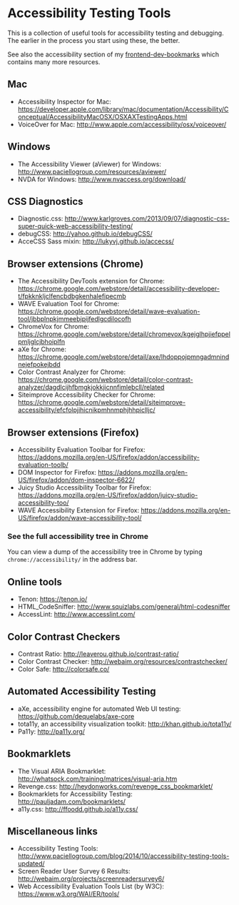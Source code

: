 # Accessibility Testing Tools

This is a collection of useful tools for accessibility testing and debugging. The earlier in the process you start using these, the better. 

See also the accessibility section of my [frontend-dev-bookmarks](https://github.com/akikoo/frontend-dev-bookmarks) which contains many more resources.

## Mac 

* Accessibility Inspector for Mac: https://developer.apple.com/library/mac/documentation/Accessibility/Conceptual/AccessibilityMacOSX/OSXAXTestingApps.html
* VoiceOver for Mac: http://www.apple.com/accessibility/osx/voiceover/

## Windows

* The Accessibility Viewer (aViewer) for Windows: http://www.paciellogroup.com/resources/aviewer/
* NVDA for Windows: http://www.nvaccess.org/download/

## CSS Diagnostics

* Diagnostic.css: http://www.karlgroves.com/2013/09/07/diagnostic-css-super-quick-web-accessibility-testing/
* debugCSS: http://yahoo.github.io/debugCSS/
* AcceCSS Sass mixin: http://lukyvj.github.io/accecss/

## Browser extensions (Chrome)

* The Accessibility DevTools extension for Chrome: https://chrome.google.com/webstore/detail/accessibility-developer-t/fpkknkljclfencbdbgkenhalefipecmb
* WAVE Evaluation Tool for Chrome: https://chrome.google.com/webstore/detail/wave-evaluation-tool/jbbplnpkjmmeebjpijfedlgcdilocofh
* ChromeVox for Chrome: https://chrome.google.com/webstore/detail/chromevox/kgejglhpjiefppelpmljglcjbhoiplfn
* aXe for Chrome: https://chrome.google.com/webstore/detail/axe/lhdoppojpmngadmnindnejefpokejbdd
* Color Contrast Analyzer for Chrome: https://chrome.google.com/webstore/detail/color-contrast-analyzer/dagdlcijhfbmgkjokkjicnnfimlebcll/related
* Siteimprove Accessibility Checker for Chrome: https://chrome.google.com/webstore/detail/siteimprove-accessibility/efcfolpjihicnikpmhnmphjhhpiclljc/

## Browser extensions (Firefox)

* Accessibility Evaluation Toolbar for Firefox: https://addons.mozilla.org/en-US/firefox/addon/accessibility-evaluation-toolb/
* DOM Inspector for Firefox: https://addons.mozilla.org/en-US/firefox/addon/dom-inspector-6622/
* Juicy Studio Accessibility Toolbar for Firefox: https://addons.mozilla.org/en-US/firefox/addon/juicy-studio-accessibility-too/
* WAVE Accessibility Extension for Firefox: https://addons.mozilla.org/en-US/firefox/addon/wave-accessibility-tool/

### See the full accessibility tree in Chrome

You can view a dump of the accessibility tree in Chrome by typing `chrome://accessibility/` in the address bar.

## Online tools

* Tenon: https://tenon.io/
* HTML_CodeSniffer: http://www.squizlabs.com/general/html-codesniffer
* AccessLint: http://www.accesslint.com/

## Color Contrast Checkers

* Contrast Ratio: http://leaverou.github.io/contrast-ratio/
* Color Contrast Checker: http://webaim.org/resources/contrastchecker/
* Color Safe: http://colorsafe.co/

## Automated Accessibility Testing

* aXe, accessibility engine for automated Web UI testing: https://github.com/dequelabs/axe-core
* tota11y, an accessibility visualization toolkit: http://khan.github.io/tota11y/
* Pa11y: http://pa11y.org/

## Bookmarklets

* The Visual ARIA Bookmarklet: http://whatsock.com/training/matrices/visual-aria.htm 
* Revenge.css: http://heydonworks.com/revenge_css_bookmarklet/
* Bookmarklets for Accessibility Testing: http://pauljadam.com/bookmarklets/
* a11y.css: http://ffoodd.github.io/a11y.css/

## Miscellaneous links

* Accessibility Testing Tools: http://www.paciellogroup.com/blog/2014/10/accessibility-testing-tools-updated/
* Screen Reader User Survey 6 Results: http://webaim.org/projects/screenreadersurvey6/
* Web Accessibility Evaluation Tools List (by W3C): https://www.w3.org/WAI/ER/tools/